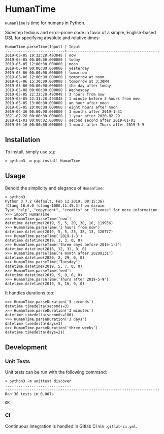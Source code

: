 
# HumanTime
`HumanTime` is time for humans in Python.

Sidestep tedious and error-prone code in favor of a simple, English-based DSL for specifying absolute and relative times:

    HumanTime.parseTime(Input) | Input
    ---------------------------+------------------------------------------
	2019-05-05 19:32:28.493048 | now
	2019-05-05 00:00:00.000000 | today
	2019-05-05 12:00:00.000000 | noon
	2019-05-04 00:00:00.000000 | yesterday
	2019-05-06 00:00:00.000000 | tomorrow
	2019-05-06 12:00:00.000000 | tomorrow at noon
	2019-05-06 15:30:00.000000 | tomorrow at 3:30PM
	2019-05-06 00:00:00.000000 | the day after today
	2019-05-08 00:00:00.000000 | Wednesday
	2019-05-05 22:32:28.493048 | 3 hours from now
	2019-05-05 22:31:28.493048 | 1 minute before 3 hours from now
	2019-05-05 13:00:00.000000 | an hour after noon
	2019-05-05 20:00:00.000000 | eight hours after noon
	2019-04-30 00:00:00.000000 | 3 months after 2019-1-31
	2021-02-28 00:00:00.000000 | 1 year after 2020-02-29
	2019-01-01 00:00:02.000000 | second second after 2019-01-01
	2019-06-16 00:00:00.000000 | 1 month after Thurs after 2019-5-9

## Installation
To install, simply use `pip`:

	> python3 -m pip install HumanTime

## Usage
Behold the simplicity and elegance of `HumanTime`:

	> python3
	Python 3.7.2 (default, Feb 12 2019, 08:15:36)
	[Clang 10.0.0 (clang-1000.11.45.5)] on darwin
	Type "help", "copyright", "credits" or "license" for more information.
	>>> import HumanTime
	>>> HumanTime.parseTime('now')
	datetime.datetime(2019, 5, 5, 20, 38, 10, 119936)
	>>> HumanTime.parseTime('3 hours from now')
	datetime.datetime(2019, 5, 5, 23, 38, 13, 120777)
	>>> HumanTime.parseTime('2019-1-3')
	datetime.datetime(2019, 1, 3, 0, 0)
	>>> HumanTime.parseTime('three days before 2019-1-3')
	datetime.datetime(2018, 12, 31, 0, 0)
	>>> HumanTime.parseTime('a month after 20200131')
	datetime.datetime(2020, 2, 29, 0, 0)
	>>> HumanTime.parseTime('Tuesday')
	datetime.datetime(2019, 5, 7, 0, 0)
	>>> HumanTime.parseTime('wed')
	datetime.datetime(2019, 5, 8, 0, 0)
	>>> HumanTime.parseTime('Thurs after 2019-5-9')
	datetime.datetime(2019, 5, 16, 0, 0)

It handles durations too:

	>>> HumanTime.parseDuration('3 seconds')
	datetime.timedelta(seconds=3)
	>>> HumanTime.parseDuration('3 minutes')
	datetime.timedelta(seconds=180)
	>>> HumanTime.parseDuration('3 days')
	datetime.timedelta(days=3)
	>>> HumanTime.parseDuration('three weeks')
	datetime.timedelta(days=21)

## Development

### Unit Tests
Unit tests can be run with the following command:

    > python3 -m unittest discover
    ..............................
	----------------------------------------------------------------------
	Ran 30 tests in 0.007s

	OK

### CI
Continuous integration is handled in Gitlab CI via `.gitlab-ci.yml`.
